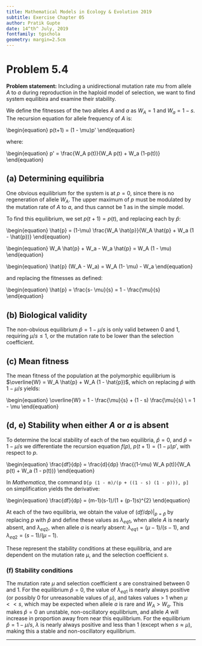 ```yaml
---
title: Mathematical Models in Ecology & Evolution 2019
subtitle: Exercise Chapter 05
author: Pratik Gupte
date: 14^th^ July, 2019
fontfamily: tgschola
geometry: margin=2.5cm
---
```


# Problem 5.4

**Problem statement:** Including a unidirectional mutation rate $mu$ from allele $A$ to $a$ during reproduction in the haploid model of selection, we want to find system equilibira and examine their stability.

We define the fitnesses of the two alleles $A$ and $a$ as $W_A = 1$ and $W_a = 1-s$. The recursion equation for allele frequency of $A$ is:

\begin{equation} p(t+1) = (1 - \mu)p' \end{equation}

where:

\begin{equation} p' = \frac{W_A p(t)}{W_A p(t) + W_a (1-p(t))} \end{equation}


## (a) Determining equilibria

One obvious equilibrium for the system is at $p = 0$, since there is no regeneration of allele $W_A$. The upper maximum of $p$ must be modulated by the mutation rate of $A$ to $a$, and thus cannot be 1 as in the simple model.


To find this equilibrium, we set $p(t+1) = p(t)$, and replacing each by $\hat{p}$:

\begin{equation} \hat{p} = (1-\mu) \frac{W_A \hat{p}}{W_A \hat{p} + W_a (1 - \hat{p})} \end{equation}

\begin{equation} W_A \hat{p} + W_a - W_a \hat{p} = W_A (1 - \mu) \end{equation}

\begin{equation} \hat{p} (W_A - W_a) = W_A (1- \mu) - W_a \end{equation}

and replacing the fitnesses as defined:

\begin{equation} \hat{p} = \frac{s- \mu}{s} = 1 - \frac{\mu}{s} \end{equation}

## (b) Biological validity

The non-obvious equilibrium $\hat{p} = 1 - \mu/s$ is only valid between 0 and 1, requiring $\mu/s \leq 1$, or the mutation rate to be lower than the selection coefficient.	

## (c) Mean fitness

The mean fitness of the population at the polymorphic equilibrium is $\overline{W} = W_A \hat{p} + W_A (1 - \hat{p})$, which on replacing $\hat{p}$ with $1 - \mu/s$ yields:

\begin{equation} \overline{W} = 1 - \frac{\mu}{s} + (1 - s) \frac{\mu}{s} \\ = 1 - \mu \end{equation}

## (d, e) Stability when either _A_ or _a_ is absent

To determine the local stability of each of the two equilibria, $\hat{p} = 0$, and $\hat{p} = 1 - \mu/s$ we differentiate the recursion equation $f(p)$, $p(t+1) = (1 - \mu)p'$, with respect to $p$.

\begin{equation} \frac{df}{dp} = \frac{d}{dp} \frac{(1-\mu) W_A p(t)}{W_A p(t) + W_a (1 - p(t))} \end{equation}

In _Mathematica_, the command ```D[p (1 - m)/(p + ((1 - s) (1 - p))), p]``` on simplification yields the derivative:

\begin{equation} \frac{df}{dp} = (m-1)(s-1)/(1 + (p-1)s)^{2} \end{equation}

At each of the two equilibria, we obtain the value of $(df/dp)|_{p = \hat{p}}$ by replacing $p$ with $\hat{p}$ and define these values as $\lambda_{eq1}$, when allele $A$ is nearly absent, and $\lambda_{eq2}$, when allele $a$ is nearly absent: $\lambda_{eq1} = (\mu - 1) / (s - 1)$, and $\lambda_{eq2} = (s - 1) / (\mu - 1)$.

These represent the stability conditions at these equilibria, and are dependent on the mutation rate $\mu$, and the selection coefficient $s$.

### (f) Stability conditions

The mutation rate $\mu$ and selection coefficient $s$ are constrained between 0 and 1. For the equilibrium $\hat{p} = 0$, the value of $\lambda_{eq1}$ is nearly always positive (or possibly 0 for unreasonable values of $\mu$), and takes values > 1 when $\mu << s$, which may be expected when allele $a$ is rare and $W_A > W_a$. This makes $\hat{p} = 0$ an unstable, non-oscillatory equilibrium, and allele $A$ will increase in proportion away from near this equilibrium. 
For the equilibrium $\hat{p} = 1 - \mu /s$, $\lambda$ is nearly always positive and less than 1 (except when $s \approx \mu$), making this a stable and non-oscillatory equilibrium.

---